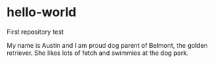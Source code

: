 # hello-world
First repository test

My name is Austin and I am proud dog parent of Belmont, the golden retriever. She likes lots of fetch and swimmies at the dog park.
